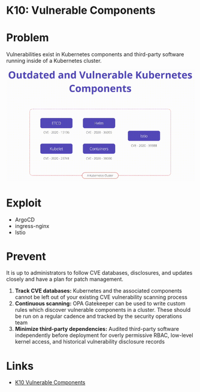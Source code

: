 # K10: Vulnerable Components

# Problem

Vulnerabilities exist in Kubernetes components and third-party software running inside of a Kubernetes cluster. 

![diagram](../assets/img/k10.png)

# Exploit

- ArgoCD
- ingress-nginx
- Istio 

# Prevent

It is up to administrators to follow CVE databases, disclosures, and updates closely and have a plan for patch management.

1. **Track CVE databases:** Kubernetes and the associated components cannot be left out of your existing CVE vulnerability scanning process
1. **Continuous scanning:** OPA Gatekeeper can be used to write custom rules which discover vulnerable components in a cluster. These should be run on a regular cadence and tracked by the security operations team
1. **Minimize third-party dependencies:** Audited third-party software independently before deployment for overly permissive RBAC, low-level kernel access, and historical vulnerability disclosure records

# Links

- [K10 Vulnerable Components](https://owasp.org/www-project-kubernetes-top-ten/2022/en/src/K10-vulnerable-components)